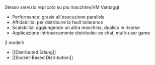 Stesso servizio replicato su piu macchine/VM
Vantaggi
- Performance: grazie all'esecuzione parallela
- Affidabilità: per distribuire la fault tollerance
- Scalabilità: aggiungendo un altra macchina, duplico le risorse
- Applicazione intrinsecamente distribuite: es chat, multi-user game

2 modelli
- [[Distributed Erlang]]
- [[Socket-Based Distribution]]